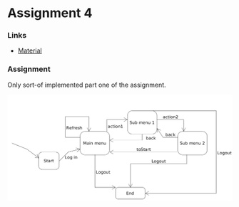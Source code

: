 # Assignment 4

### Links

- [Material](https://datsoftlyngby.github.io/soft2019fall/DM/week-38/info.html)


### Assignment

Only sort-of implemented part one of the assignment. 


![state diagram](state_diagram.png)